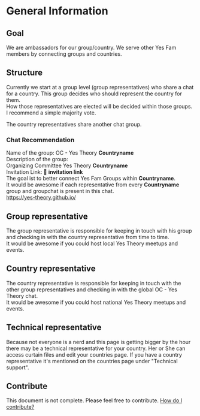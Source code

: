 # General Information
## Goal
We are ambassadors for our group/country. We serve other Yes Fam members by connecting groups and countries.  
## Structure
Currently we start at a group level (group representatives) who share a chat for a country. This group decides who should represent the country for them.  
How those representatives are elected will be decided within those groups. I recommend a simple majority vote.
  
The country representatives share another chat group.  
### Chat Recommendation
Name of the group: OC - Yes Theory **Countryname**  
Description of the group:  
Organizing Committee Yes Theory **Countryname**  
Invitation Link: 📲 **invitation link**  
The goal ist to better connect Yes Fam Groups within **Countryname**.  
It would be awesome if each representative from every **Countryname** group and groupchat is present in this chat.  
https://yes-theory.github.io/  
## Group representative
The group representative is responsible for keeping in touch with his group and checking in with the country representative from time to time.  
It would be awesome if you could host local Yes Theory meetups and events.  
## Country representative
The country representative is responsible for keeping in touch with the other group representatives and checking in with the global OC - Yes Theory chat.  
It would be awesome if you could host national Yes Theory meetups and events.  
## Technical representative
Because not everyone is a nerd and this page is getting bigger by the hour there may be a technical representative for your country. Her or She can access curtain files and edit your countries page. If you have a country representative it's mentioned on the countries page under "Technical support".
## Contribute
This document is not complete. Please feel free to contribute. [How do I contribute?](https://github.com/Yes-Theory/yes-theory.github.io)
